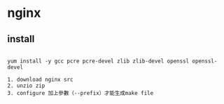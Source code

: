 # nginx 

## install 

```

yum install -y gcc pcre pcre-devel zlib zlib-devel openssl openssl-devel

1. download nginx src
2. unzio zip
3. configure 加上參數（--prefix）才能生成make file 


```
